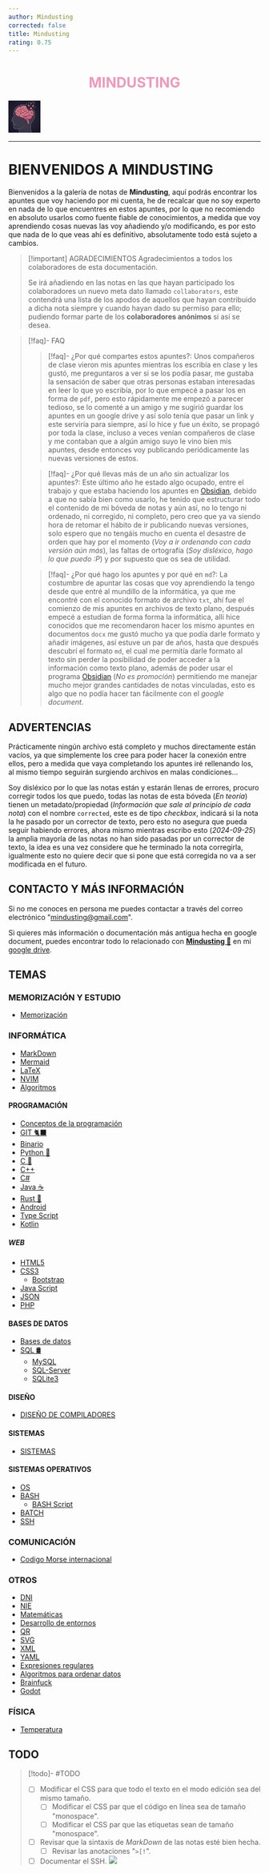 ```yaml
---
author: Mindusting
corrected: false
title: Mindusting
rating: 0.75
---
```


<h1 style="text-align:center;color:#e9b;">MINDUSTING</h1>

![#logo](img/mindusting.png)

---

# BIENVENIDOS A MINDUSTING

Bienvenidos a la galería de notas de **Mindusting**, aquí podrás encontrar los apuntes que voy haciendo por mi cuenta, he de recalcar que no soy experto en nada de lo que encuentres en estos apuntes, por lo que no recomiendo en absoluto usarlos como fuente fiable de conocimientos, a medida que voy aprendiendo cosas nuevas las voy añadiendo y/o modificando, es por esto que nada de lo que veas ahí es definitivo, absolutamente todo está sujeto a cambios.

> [!important] AGRADECIMIENTOS
> Agradecimientos a todos los colaboradores de esta documentación.
> 
> Se irá añadiendo en las notas en las que hayan participado los colaboradores un nuevo meta dato llamado `collaborators`, este contendrá una lista de los apodos de aquellos que hayan contribuido a dicha nota siempre y cuando hayan dado su permiso para ello; pudiendo formar parte de los **colaboradores anónimos** si así se desea.


> [!faq]- FAQ
> > [!faq]- ¿Por qué compartes estos apuntes?:
> > Unos compañeros de clase vieron mis apuntes mientras los escribía en clase y les gustó, me preguntaros a ver si se los podía pasar, me gustaba la sensación de saber que otras personas estaban interesadas en leer lo que yo escribía, por lo que empecé a pasar los en forma de `pdf`, pero esto rápidamente me empezó a parecer tedioso, se lo comenté a un amigo y me sugirió guardar los apuntes en un google drive y así solo tenía que pasar un link y este serviría para siempre, así lo hice y fue un éxito, se propagó por toda la clase, incluso a veces venían compañeros de clase y me contaban que a algún amigo suyo le vino bien mis apuntes, desde entonces voy publicando periódicamente las nuevas versiones de estos.
>
> > [!faq]- ¿Por qué llevas más de un año sin actualizar los apuntes?:
> > Este último año he estado algo ocupado, entre el trabajo y que estaba haciendo los apuntes en [Obsidian](https://obsidian.md/), debido a que no sabía bien como usarlo, he tenido que estructurar todo el contenido de mi bóveda de notas y aún así, no lo tengo ni ordenado, ni corregido, ni completo, pero creo que ya va siendo hora de retomar el hábito de ir publicando nuevas versiones, solo espero que no tengáis mucho en cuenta el desastre de orden que hay por el momento (*Voy a ir ordenando con cada versión aún más*), las faltas de ortografía (*Soy disléxico, hago lo que puedo :P*) y por supuesto que os sea de utilidad.
>
> > [!faq]- ¿Por qué hago los apuntes y por qué en `md`?:
> > La costumbre de apuntar las cosas que voy aprendiendo la tengo desde que entré al mundillo de la informática, ya que me encontré con el conocido formato de archivo `txt`, ahí fue el comienzo de mis apuntes en archivos de texto plano, después empecé a estudian de forma forma la informática, allí hice conocidos que me recomendaron hacer los mismo apuntes en documentos `docx` me gustó mucho ya que podía darle formato y añadir imágenes, así estuve un par de años, hasta que después descubrí el formato `md`, el cual me permitía darle formato al texto sin perder la posibilidad de poder acceder a la información como texto plano, además de poder usar el programa [Obsidian](https://obsidian.md/) (*No es promoción*) permitiendo me manejar mucho mejor grandes cantidades de notas vinculadas, esto es algo que no podía hacer tan fácilmente con el *google document*.

## ADVERTENCIAS

Prácticamente ningún archivo está completo y muchos directamente están vacíos, ya que simplemente los cree para poder hacer la conexión entre ellos, pero a medida que vaya completando los apuntes iré rellenando los, al mismo tiempo seguirán surgiendo archivos en malas condiciones...

Soy disléxico por lo que las notas están y estarán llenas de errores, procuro corregir todos los que puedo, todas las notas de esta bóveda (*En teoría*) tienen un metadato/propiedad (*Información que sale al principio de cada nota*) con el nombre `corrected`, este es de tipo *checkbox*, indicará si la nota la he pasado por un corrector de texto, pero esto no asegura que pueda seguir habiendo errores, ahora mismo mientras escribo esto (*2024-09-25*) la amplia mayoría de las notas no han sido pasadas por un corrector de texto, la idea es una vez considere que he terminado la nota corregirla, igualmente esto no quiere decir que si pone que está corregida no va a ser modificada en el futuro.

## CONTACTO Y MÁS INFORMACIÓN

Si no me conoces en persona me puedes contactar a través del correo electrónico "mindusting@gmail.com".

Si quieres más información o documentación más antigua hecha en google document, puedes encontrar todo lo relacionado con [**Mindusting 🧠**](https://drive.google.com/drive/u/2/folders/1swnODIsjZXUugHT9RhZvriEoluiGSe8E) en mi [google drive](https://drive.google.com/drive/u/2/folders/1swnODIsjZXUugHT9RhZvriEoluiGSe8E).

## TEMAS

### MEMORIZACIÓN Y ESTUDIO

- [Memorización](memorization/memo.md)

### INFORMÁTICA

- [MarkDown](computing/md/md.md)
- [Mermaid](computing/mermaid/mermaid.md)
- [LaTeX](computing/latex/latex.md)
- [NVIM](computing/nvim/nvim.md)
- [Algoritmos](computing/algorithms/agl.md)

#### PROGRAMACIÓN

- [Conceptos de la programación](computing/pc/pc.md)
- [GIT 🐈‍⬛](computing/git/git.md)
- [Binario](computing/bin/bin.md)
- [Python 🐍](computing/py/py.md)
- [C 🦖](computing/c/c.md)
- [C++](computing/cpp/cpp.md)
- [C#](computing/cs/cs.md)
- [Java ☕](computing/java/java.md)
- [Rust 🦀](computing/rust/rust.md)
- [Android](computing/android/android.md)
- [Type Script](computing/ts/ts.md)
- [Kotlin](computing/kotlin/kotlin.md)

##### WEB

- [HTML5](computing/html/html.md)
- [CSS3](computing/css/css.md)
    - [Bootstrap](computing/css/css_bootstrap.md)
- [Java Script](computing/js/js.md)
- [JSON](dump/json.md)
- [PHP](computing/php/php.md)

#### BASES DE DATOS

- [Bases de datos](computing/db/db.md)
- [SQL 🛢](computing/db/sql/sql.md)
    - [MySQL](computing/db/sql/mysql/mysql.md)
    - [SQL-Server](computing/db/sql/sql_server/sql_server.md)
    - [SQLite3](computing/db/sql/sqlite3/sqlite3.md)

#### DISEÑO

- [DISEÑO DE COMPILADORES](computing/compiler/compiler.md)

#### SISTEMAS

- [SISTEMAS](computing/sys/sys.md)

#### SISTEMAS OPERATIVOS

- [OS](computing/os/os.md)
- [BASH](computing/os/linux/bash/script/bash_script.md)
    - [BASH Script](computing/os/linux/bash/script/bash_script.md)
- [BATCH](computing/os/windows/BATCH/BATCH.md)
- [SSH](computing/ssh/ssh.md)

### COMUNICACIÓN

- [Codigo Morse internacional](dump/international_morse_code.md)

### OTROS

- [DNI](dump/dni.md)
- [NIE](dump/nie.md)
- [Matemáticas](math/math.md)
- [Desarrollo de entornos](computing/de/de.md)
- [QR](dump/qr.md)
- [SVG](computing/svg/SVG.md)
- [XML](computing/xml/xml.md)
- [YAML](computing/yaml/yaml.md)
- [Expresiones regulares](computing/regex/regex.md)
- [Algoritmos para ordenar datos](computing/sort/sort.md)
- [Brainfuck](dump/brainfuck.md)
- [Godot](computing/godot/godot.md)

### FÍSICA

- [Temperatura](dump/temperature.md)

## TODO

> [!todo]- #TODO
> - [ ] Modificar el CSS para que todo el texto en el modo edición sea del mismo tamaño.
>     - [ ] Modificar el CSS par que el código en línea sea de tamaño "monospace".
>     - [ ] Modificar el CSS par que las etiquetas sean de tamaño "monospace".
> - [ ] Revisar que la sintaxis de *MarkDown* de las notas esté bien hecha.
>     - [ ] Revisar las anotaciones "`>[!`".
> - [ ] Documentar el SSH.
> ![](bases/todo.base)

